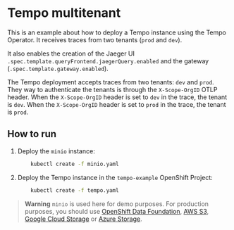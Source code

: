 # Tempo multitenant

This is an example about how to deploy a Tempo instance using the Tempo Operator. It receives traces from two tenants (`prod` and `dev`).

It also enables the creation of the Jaeger UI `.spec.template.queryFrontend.jaegerQuery.enabled` and the gateway (`.spec.template.gateway.enabled`).

The Tempo deployment accepts traces from two tenants: `dev` and `prod`. They way to authenticate the tenants is through the `X-Scope-OrgID` OTLP header. When the `X-Scope-OrgID` header is set to `dev` in the trace, the tenant is `dev`. When the `X-Scope-OrgID` header is set to `prod` in the trace, the tenant is `prod`.

## How to run
1. Deploy the `minio` instance:
    ```sh
        kubectl create -f minio.yaml
    ```
1. Deploy the Tempo instance in the `tempo-example` OpenShift Project:
    ```sh
        kubectl create -f tempo.yaml
    ```

> **Warning**
> `minio` is used here for demo purposes. For production purposes, you should use [OpenShift Data Foundation](https://www.redhat.com/en/technologies/cloud-computing/openshift-data-foundation), [AWS S3](https://aws.amazon.com/s3/), [Google Cloud Storage](https://cloud.google.com/storage) or [Azure Storage](https://learn.microsoft.com/azure/storage/common/storage-introduction).
